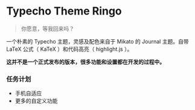 # Typecho Theme Ringo

> 你愿意，等我回来吗？

一个朴素的 Typecho 主题，灵感及配色来自于 Mikato 的 Journal 主题。自带 LaTeX 公式（ KaTeX ）和代码高亮（ highlight.js ）。

**这并不是一个正式发布的版本，很多功能和设置都在开发的过程中。**

### 任务计划

* 手机自适应
* 更多的自定义功能